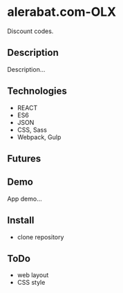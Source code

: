 # alerabat.com-OLX
Discount codes.

## Description
Description...

## Technologies
* REACT
* ES6
* JSON
* CSS, Sass
* Webpack, Gulp

## Futures

## Demo
App demo...

## Install
* clone repository

## ToDo
* web layout
* CSS style